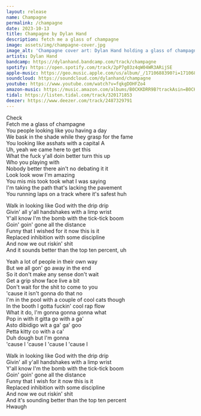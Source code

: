 ```yaml
---
layout: release
name: Champagne
permalink: /champagne
date: 2023-10-13
title: Champagne by Dylan Hand
description: fetch me a glass of champagne
image: assets/img/champagne-cover.jpg
image_alt: 'Champagne cover art: Dylan Hand holding a glass of champagne in his right hand and a bottle of champagne in his left hand wearing a light green button-up linen shirt in a chair in front of a white background'
artists: Dylan Hand
bandcamp: https://dylanhand.bandcamp.com/track/champagne
spotify: https://open.spotify.com/track/2pP7g03z4qW04WR3ARijSE
apple-music: https://geo.music.apple.com/us/album/_/1710688390?i=1710688391&mt=1&app=music&ls=1&at=1000lHKX&ct=api_http&itscg=30200&itsct=odsl_m
soundcloud: https://soundcloud.com/dylanhand/champagne
youtube: https://www.youtube.com/watch?v=fqkgDOHFZo4
amazon-music: https://music.amazon.com/albums/B0CKKDRR9B?trackAsin=B0CKKQ18ZW
tidal: https://listen.tidal.com/track/320171853
deezer: https://www.deezer.com/track/2487329791
---
```

Check  
Fetch me a glass of champagne  
You people looking like you having a day  
We bask in the shade while they grasp for the fame  
You looking like asshats with a capital A  
Uh, yeah we came here to get this  
What the fuck y'all doin better turn this up  
Who you playing with  
Nobody better there ain't no debating it it  
Look look wow I'm amazing  
You mis mis took took what I was saying  
I'm taking the path that's lacking the pavement  
You running laps on a track where it's safest huh  

Walk in looking like God with the drip drip  
Givin' all y'all handshakes with a limp wrist  
Y'all know I'm the bomb with the tick-tick boom  
Goin' goin' gone all the distance  
Funny that I wished for it now this is it  
Replaced inhibition with some discipline  
And now we out riskin' shit  
And it sounds better than the top ten percent, uh  

Yeah a lot of people in their own way  
But we all gon' go away in the end  
So it don't make any sense don't wait  
Get a grip show face live a bit  
Don't wait for the shit to come to you  
'cause it isn't gonna do that no  
I'm in the pool with a couple of cool cats though  
In the booth I gotta fuckin' cool rap flow  
What it do, I'm gonna gonna gonna what  
Pop in with it gitta go with a ga'  
Asto dibidigo wit a ga' ga' goo  
Petta kitty co with a ca'  
Duh dough but I'm gonna  
'cause I 'cause I 'cause I 'cause I  

Walk in looking like God with the drip drip  
Givin' all y'all handshakes with a limp wrist  
Y'all know I'm the bomb with the tick-tick boom  
Goin' goin' gone all the distance  
Funny that I wish for it now this is it  
Replaced inhibition with some discipline  
And now we out riskin' shit  
And it's sounding better than the top ten percent  
Hwaugh  
